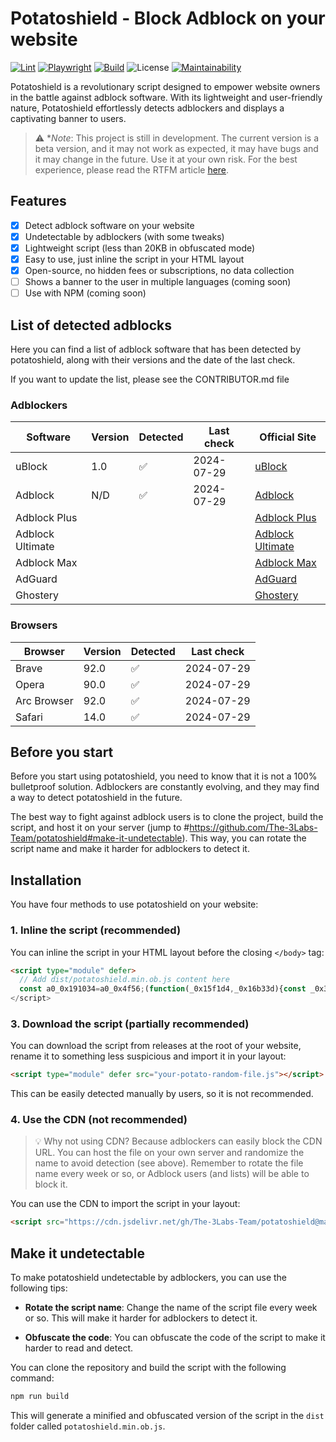 # Potatoshield - Block Adblock on your website

[![Lint](https://github.com/The-3Labs-Team/potatoshield/actions/workflows/lint.yml/badge.svg)](https://github.com/The-3Labs-Team/potatoshield/actions/workflows/lint.yml)
[![Playwright](https://github.com/The-3Labs-Team/potatoshield/actions/workflows/playwright.yml/badge.svg)](https://github.com/The-3Labs-Team/potatoshield/actions/workflows/playwright.yml)
[![Build](https://github.com/The-3Labs-Team/potatoshield/actions/workflows/build.yml/badge.svg)](https://github.com/The-3Labs-Team/potatoshield/actions/workflows/build.yml)
![License](https://img.shields.io/github/license/the-3labs-team/potatoshield)
[![Maintainability](https://api.codeclimate.com/v1/badges/a7b3762f32a20d9e8777/maintainability)](https://codeclimate.com/github/The-3Labs-Team/potatoshield/maintainability)
<!--![jsDelivr hits (GitHub)](https://img.shields.io/jsdelivr/gh/hy/The-3Labs-Team/potatoshield?label=downloads)-->

Potatoshield is a revolutionary script designed to empower website owners in the battle against adblock software. With its lightweight and user-friendly nature, Potatoshield effortlessly detects adblockers and displays a captivating banner to users.

> ⚠️ **Note*: This project is still in development. The current version is a beta version, and it may not work as expected, it may have bugs and it may change in the future. Use it at your own risk. For the best experience, please read the RTFM article [here](...).

## Features
- [x] Detect adblock software on your website
- [x] Undetectable by adblockers (with some tweaks)
- [x] Lightweight script (less than 20KB in obfuscated mode)
- [x] Easy to use, just inline the script in your HTML layout
- [x] Open-source, no hidden fees or subscriptions, no data collection
- [ ] Shows a banner to the user in multiple languages (coming soon)
- [ ] Use with NPM (coming soon)

## List of detected adblocks

Here you can find a list of adblock software that has been detected by potatoshield, along with their versions and the date of the last check.

If you want to update the list, please see the CONTRIBUTOR.md file

### Adblockers

| Software         | Version | Detected | Last check | Official Site                |
|------------------|---------|----------|------------|------------------------------|
| uBlock           | 1.0     | ✅        | 2024-07-29 | [uBlock](https://ublock.org) |
| Adblock          | N/D     | ✅        | 2024-07-29 | [Adblock](https://getadblock.com) |
| Adblock Plus     |         |          |            | [Adblock Plus](https://adblockplus.org) |
| Adblock Ultimate |         |          |            | [Adblock Ultimate](https://adblockultimate.net) |
| Adblock Max      |         |          |            | [Adblock Max](https://adblockmax.com) |
| AdGuard          |         |          |            | [AdGuard](https://adguard.com) |
| Ghostery         |         |          |            | [Ghostery](https://ghostery.com) |

### Browsers

| Browser | Version | Detected | Last check         |
|---------|----------|----------|--------------------|
| Brave  | 92.0    | ✅       | 2024-07-29         |
| Opera | 90.0    | ✅       | 2024-07-29         |
| Arc Browser    | 92.0    | ✅       | 2024-07-29         |
| Safari  | 14.0    | ✅       | 2024-07-29         |

## Before you start

Before you start using potatoshield, you need to know that it is not a 100% bulletproof solution. Adblockers are constantly evolving, and they may find a way to detect potatoshield in the future.

The best way to fight against adblock users is to clone the project, build the script, and host it on your server (jump to #https://github.com/The-3Labs-Team/potatoshield#make-it-undetectable). This way, you can rotate the script name and make it harder for adblockers to detect it.

## Installation

You have four methods to use potatoshield on your website:

### 1. Inline the script (recommended)

You can inline the script in your HTML layout before the closing `</body>` tag:

```html
<script type="module" defer>
  // Add dist/potatoshield.min.ob.js content here
  const a0_0x191034=a0_0x4f56;(function(_0x15f1d4,_0x16b33d){const _0x3b7bb4=a0_0x4f56...
</script>
```

<!--### 2. Import the script (partially recommended) // Not yet implemented

You can install potatoshield by using NPM:

```bash
npm install potatoshield
```

Then, you can import it in one of your main JavaScript file:

```javascript
import 'potatoshield';
```-->

### 3. Download the script (partially recommended)

You can download the script from releases at the root of your website, rename it to something less suspicious and import it in your layout:

```html
<script type="module" defer src="your-potato-random-file.js"></script>
```

This can be easily detected manually by users, so it is not recommended.

### 4. Use the CDN (not recommended)

> 💡 Why not using CDN? Because adblockers can easily block the CDN URL. You can host the file on your own server and randomize the name to avoid detection (see above). Remember to rotate the file name every week or so, or Adblock users (and lists) will be able to block it.

You can use the CDN to import the script in your layout:

```html
<script src="https://cdn.jsdelivr.net/gh/The-3Labs-Team/potatoshield@main/dist/potatoshield.min.ob.js"></script>
```

## Make it undetectable

To make potatoshield undetectable by adblockers, you can use the following tips:

- **Rotate the script name**: Change the name of the script file every week or so. This will make it harder for adblockers to detect it.

- **Obfuscate the code**: You can obfuscate the code of the script to make it harder to read and detect.

You can clone the repository and build the script with the following command:

```bash
npm run build
```

This will generate a minified and obfuscated version of the script in the `dist` folder called `potatoshield.min.ob.js`.

